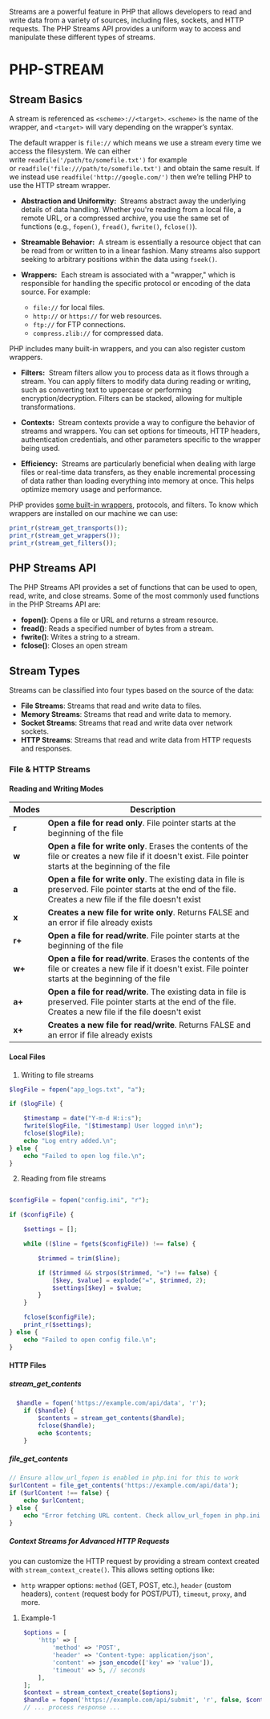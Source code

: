 Streams are a powerful feature in PHP that allows developers to read and write data from a variety of sources, including files, sockets, and HTTP requests. The PHP Streams API provides a uniform way to access and manipulate these different types of streams.


# PHP-STREAM

## Stream Basics

A stream is referenced as `<scheme>://<target>`. `<scheme>` is the name of the wrapper, and `<target>` will vary depending on the wrapper’s syntax.

The default wrapper is `file://` which means we use a stream every time we access the filesystem. We can either write `readfile('/path/to/somefile.txt')` for example or `readfile('file:///path/to/somefile.txt')` and obtain the same result. If we instead use `readfile('http://google.com/')` then we’re telling PHP to use the HTTP stream wrapper.

- **Abstraction and Uniformity:**  Streams abstract away the underlying details of data handling. Whether you're reading from a local file, a remote URL, or a compressed archive, you use the same set of functions (e.g., `fopen()`, `fread()`, `fwrite()`, `fclose()`).
    
- **Streamable Behavior:**  A stream is essentially a resource object that can be read from or written to in a linear fashion. Many streams also support seeking to arbitrary positions within the data using `fseek()`.
    
- **Wrappers:**  Each stream is associated with a "wrapper," which is responsible for handling the specific protocol or encoding of the data source. For example:
    - `file://` for local files.
    - `http://` or `https://` for web resources.
    - `ftp://` for FTP connections.
    - `compress.zlib://` for compressed data.
    

PHP includes many built-in wrappers, and you can also register custom wrappers.

- **Filters:**  Stream filters allow you to process data as it flows through a stream. You can apply filters to modify data during reading or writing, such as converting text to uppercase or performing encryption/decryption. Filters can be stacked, allowing for multiple transformations.
    
- **Contexts:**  Stream contexts provide a way to configure the behavior of streams and wrappers. You can set options for timeouts, HTTP headers, authentication credentials, and other parameters specific to the wrapper being used.
    
- **Efficiency:**  Streams are particularly beneficial when dealing with large files or real-time data transfers, as they enable incremental processing of data rather than loading everything into memory at once. This helps optimize memory usage and performance.

PHP provides [some built-in wrappers](https://www.php.net/manual/en/wrappers.php), protocols, and filters. To know which wrappers are installed on our machine we can use:

```php
print_r(stream_get_transports());
print_r(stream_get_wrappers());
print_r(stream_get_filters());
```

## PHP Streams API

The PHP Streams API provides a set of functions that can be used to open, read, write, and close streams. Some of the most commonly used functions in the PHP Streams API are:

- **fopen()**: Opens a file or URL and returns a stream resource.
- **fread()**: Reads a specified number of bytes from a stream.
- **fwrite()**: Writes a string to a stream.
- **fclose()**: Closes an open stream

## Stream Types

Streams can be classified into four types based on the source of the data:

- **File Streams**: Streams that read and write data to files.
- **Memory Streams**: Streams that read and write data to memory.
- **Socket Streams**: Streams that read and write data over network sockets.
- **HTTP Streams**: Streams that read and write data from HTTP requests and responses.

### File & HTTP Streams

#### Reading and Writing Modes

| Modes  | Description                                                                                                                                                      |
| ------ | ---------------------------------------------------------------------------------------------------------------------------------------------------------------- |
| **r**  | **Open a file for read only**. File pointer starts at the beginning of the file                                                                                  |
| **w**  | **Open a file for write only**. Erases the contents of the file or creates a new file if it doesn't exist. File pointer starts at the beginning of the file      |
| **a**  | **Open a file for write only**. The existing data in file is preserved. File pointer starts at the end of the file. Creates a new file if the file doesn't exist |
| **x**  | **Creates a new file for write only**. Returns FALSE and an error if file already exists                                                                         |
| **r+** | **Open a file for read/write**. File pointer starts at the beginning of the file                                                                                 |
| **w+** | **Open a file for read/write**. Erases the contents of the file or creates a new file if it doesn't exist. File pointer starts at the beginning of the file      |
| **a+** | **Open a file for read/write**. The existing data in file is preserved. File pointer starts at the end of the file. Creates a new file if the file doesn't exist |
| **x+** | **Creates a new file for read/write**. Returns FALSE and an error if file already exists                                                                         |
#### Local Files

1. Writing to file streams

```php
$logFile = fopen("app_logs.txt", "a");

if ($logFile) {

    $timestamp = date("Y-m-d H:i:s");
    fwrite($logFile, "[$timestamp] User logged in\n");
    fclose($logFile);
    echo "Log entry added.\n";
} else {
    echo "Failed to open log file.\n";
}
```


2. Reading from file streams

```php

$configFile = fopen("config.ini", "r");

if ($configFile) {

    $settings = [];

    while (($line = fgets($configFile)) !== false) {

        $trimmed = trim($line);

        if ($trimmed && strpos($trimmed, "=") !== false) {
            [$key, $value] = explode("=", $trimmed, 2);
            $settings[$key] = $value;
        }
    }

    fclose($configFile);
    print_r($settings);
} else {
    echo "Failed to open config file.\n";
}
```


#### HTTP Files

##### stream_get_contents

```php
  $handle = fopen('https://example.com/api/data', 'r');
    if ($handle) {
        $contents = stream_get_contents($handle);
        fclose($handle);
        echo $contents;
    }
```

##### file_get_contents

```php
// Ensure allow_url_fopen is enabled in php.ini for this to work
$urlContent = file_get_contents('https://example.com/api/data');
if ($urlContent !== false) {
    echo $urlContent;
} else {
    echo "Error fetching URL content. Check allow_url_fopen in php.ini.";
}
```

##### Context Streams for Advanced HTTP Requests

you can customize the HTTP request by providing a stream context created with `stream_context_create()`. This allows setting options like:

- `http` wrapper options: `method` (GET, POST, etc.), `header` (custom headers), `content` (request body for POST/PUT), `timeout`, `proxy`, and more.

1. Example-1

```php
    $options = [
        'http' => [
            'method' => 'POST',
            'header' => 'Content-type: application/json',
            'content' => json_encode(['key' => 'value']),
            'timeout' => 5, // seconds
        ],
    ];
    $context = stream_context_create($options);
    $handle = fopen('https://example.com/api/submit', 'r', false, $context);
    // ... process response ...
```

